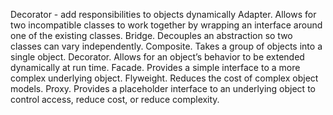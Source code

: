 Decorator - add responsibilities to objects dynamically
Adapter. Allows for two incompatible classes to work together by wrapping an interface around one of the existing classes.
Bridge. Decouples an abstraction so two classes can vary independently.
Composite. Takes a group of objects into a single object.
Decorator. Allows for an object’s behavior to be extended dynamically at run time.
Facade. Provides a simple interface to a more complex underlying object.
Flyweight. Reduces the cost of complex object models.
Proxy. Provides a placeholder interface to an underlying object to control access, reduce cost, or reduce complexity.
